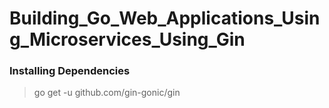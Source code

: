 # Building_Go_Web_Applications_Using_Microservices_Using_Gin

###  Installing Dependencies
> go get -u github.com/gin-gonic/gin
